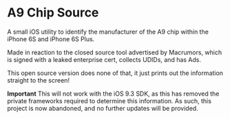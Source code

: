 # A9 Chip Source
A small iOS utility to identify the manufacturer of the A9 chip within the iPhone 6S and iPhone 6S Plus.

Made in reaction to the closed source tool advertised by Macrumors, which is signed with a leaked enterprise cert, collects UDIDs, and has Ads.

This open source version does none of that, it just prints out the information straight to the screen!

**Important** This will not work with the iOS 9.3 SDK, as this has removed the private frameworks required to determine this information. As such, this project is now abandoned, and no further updates will be provided.

